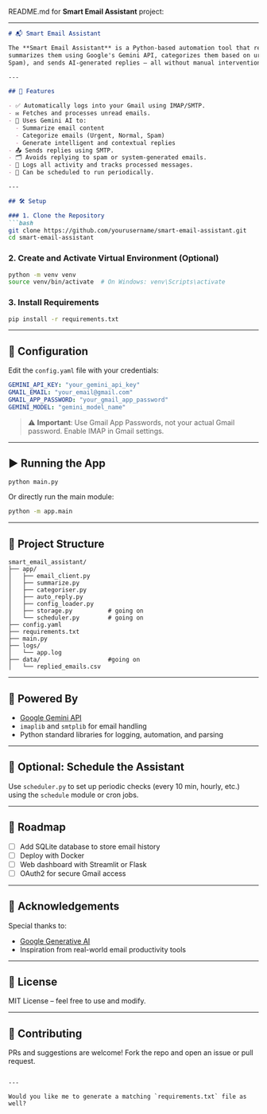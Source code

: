 README.md for **Smart Email Assistant** project:

---

````markdown
# 📬 Smart Email Assistant

The **Smart Email Assistant** is a Python-based automation tool that reads unread emails,
summarizes them using Google's Gemini API, categorizes them based on urgency (Urgent, Normal,
Spam), and sends AI-generated replies — all without manual intervention.

---

## 🚀 Features

- ✅ Automatically logs into your Gmail using IMAP/SMTP.
- ✉️ Fetches and processes unread emails.
- 🧠 Uses Gemini AI to:
  - Summarize email content
  - Categorize emails (Urgent, Normal, Spam)
  - Generate intelligent and contextual replies
- 📤 Sends replies using SMTP.
- 🗂️ Avoids replying to spam or system-generated emails.
- 🧾 Logs all activity and tracks processed messages.
- 🔁 Can be scheduled to run periodically.

---

## 🛠️ Setup

### 1. Clone the Repository
```bash
git clone https://github.com/yourusername/smart-email-assistant.git
cd smart-email-assistant
````

### 2. Create and Activate Virtual Environment (Optional)

```bash
python -m venv venv
source venv/bin/activate  # On Windows: venv\Scripts\activate
```

### 3. Install Requirements

```bash
pip install -r requirements.txt
```

---

## 🔐 Configuration

Edit the `config.yaml` file with your credentials:

```yaml
GEMINI_API_KEY: "your_gemini_api_key"
GMAIL_EMAIL: "your_email@gmail.com"
GMAIL_APP_PASSWORD: "your_gmail_app_password"
GEMINI_MODEL: "gemini_model_name"
```

> ⚠️ **Important**: Use Gmail App Passwords, not your actual Gmail password. Enable IMAP in Gmail settings.

---

## ▶️ Running the App

```bash
python main.py
```

Or directly run the main module:

```bash
python -m app.main
```

---

## 📁 Project Structure

```
smart_email_assistant/
├── app/
│   ├── email_client.py
│   ├── summarize.py
│   ├── categoriser.py
│   ├── auto_reply.py
│   ├── config_loader.py
│   ├── storage.py          # going on
│   └── scheduler.py        # going on
├── config.yaml
├── requirements.txt
├── main.py
├── logs/
│   └── app.log
├── data/                   #going on
│   └── replied_emails.csv
```

---

## 🧠 Powered By

* [Google Gemini API](https://ai.google.dev/)
* `imaplib` and `smtplib` for email handling
* Python standard libraries for logging, automation, and parsing

---

## 📅 Optional: Schedule the Assistant

Use `scheduler.py` to set up periodic checks (every 10 min, hourly, etc.) using the `schedule` module or cron jobs.

---

## 🧱 Roadmap

* [ ] Add SQLite database to store email history
* [ ] Deploy with Docker
* [ ] Web dashboard with Streamlit or Flask
* [ ] OAuth2 for secure Gmail access

---

## 🙏 Acknowledgements

Special thanks to:

* [Google Generative AI](https://ai.google.dev/)
* Inspiration from real-world email productivity tools

---

## 📃 License

MIT License – feel free to use and modify.

---

## 🤝 Contributing

PRs and suggestions are welcome! Fork the repo and open an issue or pull request.

```

---

Would you like me to generate a matching `requirements.txt` file as well?
```
